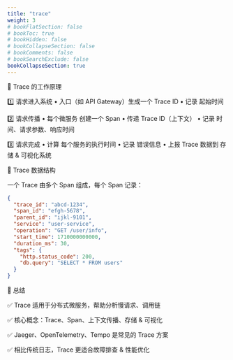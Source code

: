 ```yaml
---
title: "trace"
weight: 3
# bookFlatSection: false
# bookToc: true
# bookHidden: false
# bookCollapseSection: false
# bookComments: false
# bookSearchExclude: false
bookCollapseSection: true
---
```

🔹 Trace 的工作原理

1️⃣ 请求进入系统
•	入口（如 API Gateway）生成一个 Trace ID
•	记录 起始时间

2️⃣ 请求传播
•	每个微服务 创建一个 Span
•	传递 Trace ID（上下文）
•	记录 时间、请求参数、响应时间

3️⃣ 请求完成
•	计算 每个服务的执行时间
•	记录 错误信息
•	上报 Trace 数据到 存储 & 可视化系统

🔹 Trace 数据结构

一个 Trace 由多个 Span 组成，每个 Span 记录：

```json
{
  "trace_id": "abcd-1234",
  "span_id": "efgh-5678",
  "parent_id": "ijkl-9101",
  "service": "user-service",
  "operation": "GET /user/info",
  "start_time": 1710000000000,
  "duration_ms": 30,
  "tags": {
    "http.status_code": 200,
    "db.query": "SELECT * FROM users"
  }
}
```

🚀 总结

✅ Trace 适用于分布式微服务，帮助分析慢请求、调用链

✅ 核心概念：Trace、Span、上下文传播、存储 & 可视化

✅ Jaeger、OpenTelemetry、Tempo 是常见的 Trace 方案

✅ 相比传统日志，Trace 更适合故障排查 & 性能优化
